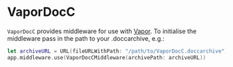 # VaporDocC

`VaporDocC` provides middleware for use with [Vapor](https://github.com/vapor/vapor). To initialise the middleware pass in the path to your .doccarchive, e.g.:

```swift
let archiveURL = URL(fileURLWithPath: "/path/to/VaporDocC.doccarchive")
app.middleware.use(VaporDocCMiddleware(archivePath: archiveURL))
```
